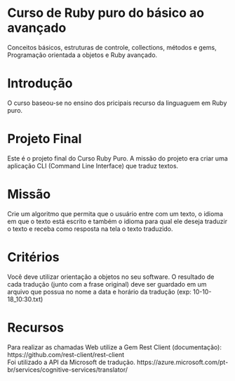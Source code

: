 <h1>Curso de Ruby puro do básico ao avançado</h1>

Conceitos básicos, estruturas de controle, collections, métodos e gems, Programação orientada a objetos e Ruby avançado.
<h1>Introdução</h1>
O curso baseou-se no ensino dos pricipais recurso da linguaguem em Ruby puro.

<h1>Projeto Final</h1>
Este é o projeto final do Curso Ruby Puro. A missão do projeto era criar uma aplicação CLI (Command Line Interface) que traduz textos.

<h1>Missão</h1>
Crie um algoritmo que permita que o usuário entre com um texto, o idioma em que o texto está escrito e também o idioma para qual ele deseja traduzir o texto e receba como resposta na tela o texto traduzido.

<h1>Critérios</h1>
Você deve utilizar orientação a objetos no seu software. O resultado de cada tradução (junto com a frase original) deve ser guardado em um arquivo que possua no nome a data e horário da tradução (exp: 10-10-18_10:30.txt)

<h1>Recursos</h1>
Para realizar as chamadas Web utilize a Gem Rest Client (documentação): https://github.com/rest-client/rest-client <br>
Foi utilizado a API da Microsoft de tradução. https://azure.microsoft.com/pt-br/services/cognitive-services/translator/
